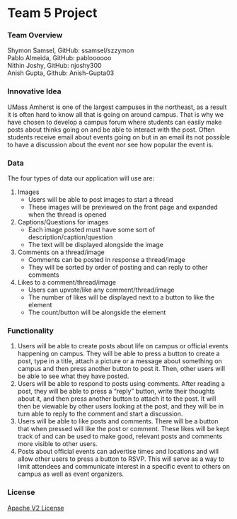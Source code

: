 # Team 5 Project

### Team Overview ###

Shymon Samsel, GitHub: ssamsel/szzymon  
Pablo Almeida, GitHub: pabloooooo  
Nithin Joshy, GitHub: njoshy300  
Anish Gupta, Github: Anish-Gupta03  

### Innovative Idea ###

UMass Amherst is one of the largest campuses in the northeast, 
as a result it is often hard to know all that is going on around campus. 
That is why we have chosen to develop a campus forum where students can 
easily make posts about thinks going on and be able to interact with the post.
Often students receive email about events going on but in an email its not possible
to have a discussion about the event nor see how popular the event is.

### Data ###

The four types of data our application will use are:  
1. Images
    - Users will be able to post images to start a thread
    - These images will be previewed on the front page and expanded when the thread is opened
2. Captions/Questions for images
    - Each image posted must have some sort of description/caption/question
    - The text will be displayed alongside the image
3. Comments on a thread/image
    - Comments can be posted in response a thread/image
    - They will be sorted by order of posting and can reply to other comments
4. Likes to a comment/thread/image  
    - Users can upvote/like any comment/thread/image
    - The number of likes will be displayed next to a button to like the element
    - The count/button will be alongside the element

### Functionality ###
1. Users will be able to create posts about life on campus or official events happening on campus. They will be able to press a button to create a post, type in a title, attach a picture or a message about something on campus and then press another button to post it. Then, other users will be able to see what they have posted.
2. Users will be able to respond to posts using comments. After reading a post, they will be able to press a “reply” button, write their thoughts about it, and then press another button to attach it to the post. It will then be viewable by other users looking at the post, and they will be in turn able to reply to the comment and start a discussion.
3. Users will be able to like posts and comments. There will be a button that when pressed will like the post or comment. These likes will be kept track of and can be used to make good, relevant posts and comments more visible to other users.
4. Posts about official events can advertise times and locations and will allow other users to press a button to RSVP. This will serve as a way to limit attendees and communicate interest in a specific event to others on campus as well as event organizers.

### License ###

[Apache V2 License](https://opensource.org/license/apache-2-0/)
